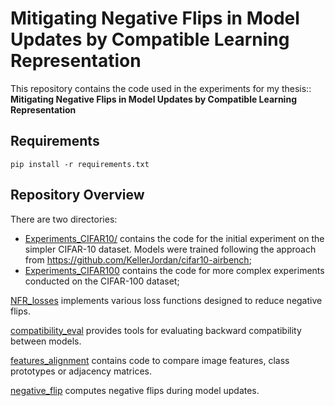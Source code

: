 # <a id="title"> Mitigating Negative Flips in Model Updates by Compatible Learning Representation
</a>

This repository contains the code used in the experiments for my thesis:: <br>
**Mitigating Negative Flips in Model Updates by Compatible Learning Representation** <br>

## Requirements

```
pip install -r requirements.txt
```

## Repository Overview

There are two directories:
 * [Experiments_CIFAR10/](./Experiments_CIFAR10/) contains the code for the initial experiment on the simpler CIFAR-10 dataset. Models were trained following the approach from https://github.com/KellerJordan/cifar10-airbench;
 * [Experiments_CIFAR100](./Experiments_CIFAR10/) contains the code for more complex experiments conducted on the CIFAR-100 dataset;


[NFR_losses](.NFR_losses.py) implements various loss functions designed to reduce negative flips.

[compatibility_eval](.compatibility_eval.py) provides tools for evaluating backward compatibility between models.

[features_alignment](.features_alignment.py) contains code to compare image features, class prototypes or adjacency matrices.

[negative_flip](negative_flip.py) computes negative flips during model updates.

